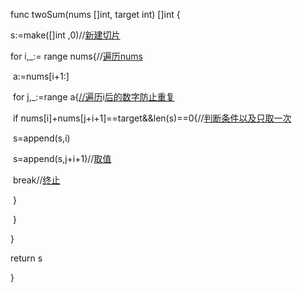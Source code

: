 func twoSum(nums []int, target int) []int {

  s:=make([]int ,0)//<u>新建切片</u>

  for i,_:= range nums{//<u>遍历nums</u>

​    a:=nums[i+1:]

​    for j,_:=range a{<u>//遍历</u>i<u>后的数字防止重复</u>

​      if nums[i]+nums[j+i+1]==target&&len(s)==0{//<u>判断条件以及只取一次</u>

​        s=append(s,i)

​        s=append(s,j+i+1)//<u>取值</u>

​        break//<u>终止</u>

​      }

​    }

  }

  return s

}